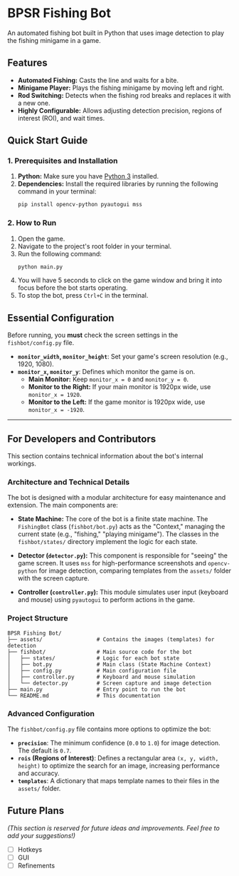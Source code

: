 # BPSR Fishing Bot

An automated fishing bot built in Python that uses image detection to play the fishing minigame in a game.

## Features

*   **Automated Fishing:** Casts the line and waits for a bite.
*   **Minigame Player:** Plays the fishing minigame by moving left and right.
*   **Rod Switching:** Detects when the fishing rod breaks and replaces it with a new one.
*   **Highly Configurable:** Allows adjusting detection precision, regions of interest (ROI), and wait times.

## Quick Start Guide

### 1. Prerequisites and Installation

1.  **Python:** Make sure you have [Python 3](https://www.python.org/downloads/) installed.
2.  **Dependencies:** Install the required libraries by running the following command in your terminal:
    ```bash
    pip install opencv-python pyautogui mss
    ```

### 2. How to Run

1.  Open the game.
2.  Navigate to the project's root folder in your terminal.
3.  Run the following command:
    ```bash
    python main.py
    ```
4.  You will have 5 seconds to click on the game window and bring it into focus before the bot starts operating.
5.  To stop the bot, press `Ctrl+C` in the terminal.

## Essential Configuration

Before running, you **must** check the screen settings in the `fishbot/config.py` file.

*   **`monitor_width`, `monitor_height`**: Set your game's screen resolution (e.g., 1920, 1080).
*   **`monitor_x`, `monitor_y`**: Defines which monitor the game is on.
    *   **Main Monitor:** Keep `monitor_x = 0` and `monitor_y = 0`.
    *   **Monitor to the Right:** If your main monitor is 1920px wide, use `monitor_x = 1920`.
    *   **Monitor to the Left:** If the game monitor is 1920px wide, use `monitor_x = -1920`.

---

## For Developers and Contributors

This section contains technical information about the bot's internal workings.

### Architecture and Technical Details

The bot is designed with a modular architecture for easy maintenance and extension. The main components are:

*   **State Machine:** The core of the bot is a finite state machine. The `FishingBot` class (`fishbot/bot.py`) acts as the "Context," managing the current state (e.g., "fishing," "playing minigame"). The classes in the `fishbot/states/` directory implement the logic for each state.

*   **Detector (`detector.py`):** This component is responsible for "seeing" the game screen. It uses `mss` for high-performance screenshots and `opencv-python` for image detection, comparing templates from the `assets/` folder with the screen capture.

*   **Controller (`controller.py`):** This module simulates user input (keyboard and mouse) using `pyautogui` to perform actions in the game.

### Project Structure

```
BPSR Fishing Bot/
├── assets/                 # Contains the images (templates) for detection
├── fishbot/                # Main source code for the bot
│   ├── states/             # Logic for each bot state
│   ├── bot.py              # Main class (State Machine Context)
│   ├── config.py           # Main configuration file
│   ├── controller.py       # Keyboard and mouse simulation
│   └── detector.py         # Screen capture and image detection
├── main.py                 # Entry point to run the bot
└── README.md               # This documentation
```

### Advanced Configuration

The `fishbot/config.py` file contains more options to optimize the bot:

*   **`precision`**: The minimum confidence (`0.0` to `1.0`) for image detection. The default is `0.7`.
*   **`rois` (Regions of Interest)**: Defines a rectangular area `(x, y, width, height)` to optimize the search for an image, increasing performance and accuracy.
*   **`templates`**: A dictionary that maps template names to their files in the `assets/` folder.

## Future Plans

*(This section is reserved for future ideas and improvements. Feel free to add your suggestions!)*

*   [ ] Hotkeys
*   [ ] GUI
*   [ ] Refinements
